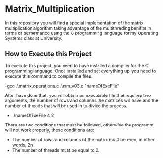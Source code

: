 # Matrix_Multiplication
In this repository you will find a special implementation of the matrix multiplication algorithm taking advantage of the multithreding benifits in terms of performance using the C programming language for my Operating Systems class at University.

## How to Execute this Project
To execute this project, you need to have installed a compiler for the C programming language. Once installed and set everything up, you need to execute this command to compile the files.

-gcc .\matrix_operations.c .\mm_v03.c "nameOfExeFile"

After have done that, you will obtain an executable file that requires two arguments, the number of rows and columns the matrices will have and the number of threads that will be used in to divide the process.  

- ./nameOfExeFile 4 2

There are two conditions that must be followed, otherwise the programm will not work properly, these conditions are:
- The number of rows and columns of the matrix must be even, in other words, 2n.
- The number of threads must be equal to 2.
